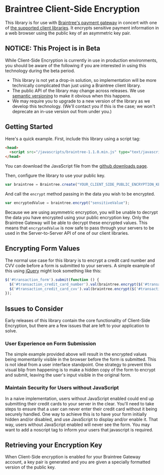 # Braintree Client-Side Encryption

This library is for use with [Braintree's payment gateway](http://braintreepayments.com/) in concert with one of [the supported client libraries](http://braintreepayments.com/docs).  It encrypts sensitive payment information in a web browser using the public key of an asymmetric key pair.

## NOTICE: This Project is in Beta

While Client-Side Encryption is currently in use in production environments, you should be aware of the following if you are interested in using this technology during the beta period.

* This library is not yet a drop-in solution, so implementation will be more technically complicated than just using a Braintree client library.
* The public API of the library may change across releases.  We use [semantic versioning](http://semver.org/) to make it obvious when this happens.
* We may require you to upgrade to a new version of the library as we develop this technology.  (We'll contact you if this is the case; we won't deprecate an in-use version out from under you.)

## Getting Started

Here's a quick example.  First, include this library using a script tag:

```html
<head>
  <script src="/javascripts/braintree-1.1.0.min.js" type="text/javascript"></script>
</head>
```

You can download the JavaScript file from the [github downloads page](https://github.com/braintree/braintree_client_side_encryption/downloads).

Then, configure the library to use your public key.

```javascript
var braintree = Braintree.create("YOUR_CLIENT_SIDE_PUBLIC_ENCRYPTION_KEY");
```

And call the `encrypt` method passing in the data you wish to be encrypted.

```javascript
var encryptedValue = braintree.encrypt("sensitiveValue");
```

Because we are using asymmetric encryption, you will be unable to decrypt the data you have encrypted using your public encryption key. Only the Braintree Gateway will be able to decrypt these encrypted values.  This means that `encryptedValue` is now safe to pass through your servers to be used in the Server-to-Server API of one of our client libraries.

## Encrypting Form Values

The normal use case for this library is to encrypt a credit card number and CVV code before a form is submitted to your servers.  A simple example of this using [jQuery](http://jquery.com/) might look something like this:

```javascript
$('#transaction_form').submit(function () {
  $('#transaction_credit_card_number').val(braintree.encrypt($('#transaction_credit_card_number').val()));
  $('#transaction_credit_card_cvv').val(braintree.encrypt($('#transaction_credit_card_cvv').val()));
});
```
## Issues to Consider

Early releases of this library contain the core functionality of Client-Side Encryption, but there are a few issues that are left to your application to solve.

### User Experience on Form Submission

The simple example provided above will result in the encrypted values being momentarily visible in the browser before the form is submitted.  This is not ideal from a user interface standpoint.  One strategy to prevent this visual blip from happening is to make a hidden copy of the form to encrypt and submit, leaving the user's input visible in the original form.

### Maintain Security for Users without JavaScript

In a naive implementation, users without JavaScript enabled could end up submitting their credit cards to your server in the clear.  You'll need to take steps to ensure that a user can never enter their credit card without it being securely handled.  One way to achieve this is to have your form initially hidden and/or disabled, and use JavaScript to display and/or enable it. That way, users without JavaScript enabled will never see the form. You may want to add a noscript tag to inform your users that javascript is required.

## Retrieving your Encryption Key

When Client-Side encryption is enabled for your Braintree Gateway account, a key pair is generated and you are given a specially formatted version of the public key.

